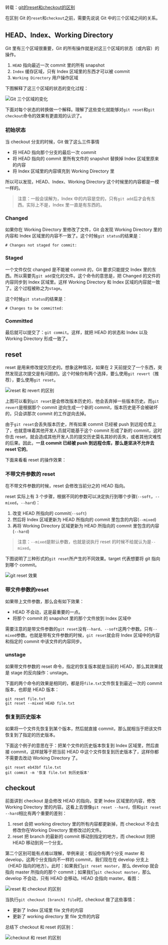 转载：[git的reset和checkout的区别](https://segmentfault.com/a/1190000006185954)

在区别 Git 的`reset`和`checkout`之前，需要先说说 Git 中的三个区域之间的关系。


## HEAD、Index、Working Directory

Git 里有三个区域很重要，Git 的所有操作就是对这三个区域的状态（或内容）的操作。

1. `HEAD` 指向最近一次 commit 里的所有 snapshot
2. `Index` 缓存区域，只有 Index 区域里的东西才可以被 commit
3. `Working Directory`  用户操作区域

下图解释了这三个区域的状态的变化过程：

![Git 三个区域的变化](http://cnd.qiniu.lin07ux.cn/markdown/1471078032695.png)

下面对每个状态的转换做一个解释。理解了这些变化就能够对`git reset`和`git checkout`命令的效果有更直观的认识了。

### 初始状态

当 checkout 分支的时候，Git 做了这么三件事情

* 将 HEAD 指向那个分支的最后一次 commit
* 将 HEAD 指向的 commit 里所有文件的 snapshot 替换掉 Index 区域里原来的内容
* 将 Index 区域里的内容填充到 Working Directory 里

所以可以发现，HEAD、Index、Working Directory 这个时候里的内容都是一模一样的。

> 注意：一般会误解为，Index 中的内容是空的，只有`git add`后才会有东西。实际上不是，Index 里一直是有东西的。

### Changed

如果你在 Working Directory 里修改了文件，Git 会发现 Working Directory 里的内容和 Index 区域里的内容不一致了。这个时候`git status`的结果是：

```
# Changes not staged for commit:
```

### Staged

一个文件仅仅 changed 是不能被 commit 的，Git 要求只能提交 Index 里的东西。所以需要先`git add`变化的文件。这个命令的意思是，把 Changed 的文件的内容同步到 Index 区域里。这样 Working Directory 和 Index 区域的内容就一致了。这个过程被称之为`stage`。

这个时候`git status`的结果是：

```
# Changes to be committed:
```

### Committed

最后就可以提交了：`git commit`。这样，就把 HEAD 的状态和 Index 以及 Working Directory 形成一致了。


## reset

reset 是用来修改提交历史的。想象这种情况，如果在 2 天前提交了一个东西，突然发现这次提交是有问题的。这个时候你有两个选择，要么使用`git revert`（推荐），要么使用`git reset`。

![reset 和 revert 的区别](http://cnd.qiniu.lin07ux.cn/markdown/1471078479277.png)

上图可以看到`git reset`是会修改版本历史的，他会丢弃掉一些版本历史。而`git revert`是根据那个 commit 逆向生成一个新的 commit，版本历史是不会被破坏的，只会讲那次 commit 的工作逆向去掉。

由于`git reset`会丢失版本历史，所有如果 commit 已经被 push 到远程仓库上了，也就意味着其他开发人员就可能基于这个 commit 形成了新的 commit，这时你去 reset，就会造成其他开发人员的提交历史莫名其妙的丢失，或者其他灾难性的后果。因此，**一旦 commit 已经被 push 到远程仓库，那么是坚决不允许去 reset 它的**。

下面来看看 reset 的操作效果：

### 不带文件参数的 reset

在不带文件参数的时候，reset 会修改当前分之的 HEAD 指向。

reset 实际上有 3 个步骤，根据不同的参数可以决定执行到哪个步骤(`--soft`，`--mixed`，`--hard`)：

1. 改变 HEAD 所指向的 commit(`--soft`)
2. 然后将 Index 区域更新为 HEAD 所指向的 commit 里包含的内容(`--mixed`)
3. 再将 Working Directory 区域更新为 HEAD 所指向的 commit 里包含的内容(`--hard`)

> 注意：`--mixed`是默认参数，也就是说执行 reset 的时候不给就认为是`--mixed`。

下图说明了三种形式的`git reset`所产生的不同效果。target 代表想要将 git 指向到哪个 commit。

![git reset 效果](http://cnd.qiniu.lin07ux.cn/markdown/1471081172998.png)

### 带文件参数的reset

如果带上文件参数，那么会有如下效果：

* HEAD 不会动，这是最重要的一点。
* 将那个 commit 的 snapshot 里的那个文件放到 Index 区域中

需要注意的是带文件参数的`git reset`没有`--hard`、`--soft`这两个参数。只有`--mixed`参数。也就是带有文件参数的时候，`git reset`就会将 Index 区域中的内容和指定的 commit 中该文件的内容同步。


### unstage

如果带文件参数的 reset 命令，指定的恢复版本就是当前的 HEAD，那么其效果就是 stage 的反向操作：unstage。

下面的两个命令的效果是相同的，都是将`file.txt`文件恢复到最近一次的 commit 版本，也即是 HEAD 版本：

```git
git reset file.txt
git reset --mixed HEAD file.txt
```

### 恢复到历史版本

如果将一个文件先恢复到某个版本，然后就直接 commit，那么就相当于把该文件恢复到了指定的历史版本。

下面这个例子的意思在于：把某个文件的历史版本恢复到 Index 区域里，然后直接 commit，这样就等于把当前 HEAD 中这个文件恢复到历史版本了，这样你都不需要去改动 Working Directory 了。

```git
git reset eb43bf file.txt
git commit -m '恢复 file.txt 到历史版本'
```


## checkout

前面讲到 checkout 是会修改 HEAD 的指向，变更 Index 区域里的内容，修改 Working Directory 里的内容。这看上去很像`git reset --hard`，但和`git reset --hard`相比有两个重要的差别：

1. reset 会把 working directory 里的所有内容都更新掉，而 checkout 不会去修改你在Working Directory 里修改过的文件。
2. reset 把 branch 的最新的 commit 移动到指定的地方，而 checkout 则把 HEAD 移动到另一个分支。

第二个区别可能有点难以理解，举例来说：假设你有两个分支 master 和 develop，这两个分支指向不一样的 commit，我们现在在 develop 分支上（HEAD 指向的地方）。此时：如果我们`git reset master`，那么 develop 就会指向 master 所指向的那个 commit；如果我们`git checkout master`，那么 develop 不会动，只有 HEAD 会移动。HEAD 会指向 master。看图：

![reset 和 checkout 的区别](http://cnd.qiniu.lin07ux.cn/markdown/1471082287874.png)

当执行`git checkout [branch] file`时，checkout 做了这些事情：

* 更新了 Index 区域里 file 文件的内容
* 更新了 working directory 里 file 文件的内容

总结下 checkout 和 reset 的区别：

![checkout 和 reset 的区别](http://cnd.qiniu.lin07ux.cn/markdown/1471082517793.png)



